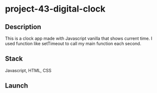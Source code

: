 # project-43-digital-clock

## Description

This is a clock app made with Javascript vanilla that shows current time. I used function like setTimeout to call my main function each second.

## Stack

Javascript, HTML, CSS

## Launch
